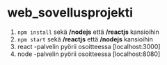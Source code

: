 # web_sovellusprojekti

1. `npm install` sekä **/nodejs** että **/reactjs** kansioihin
2. `npm start` sekä **/reactjs** että **/nodejs** kansioihin
3. react -palvelin pyörii osoitteessa [localhost:3000]
4. node -palvelin pyörii osoitteessa [localhost:8080]

